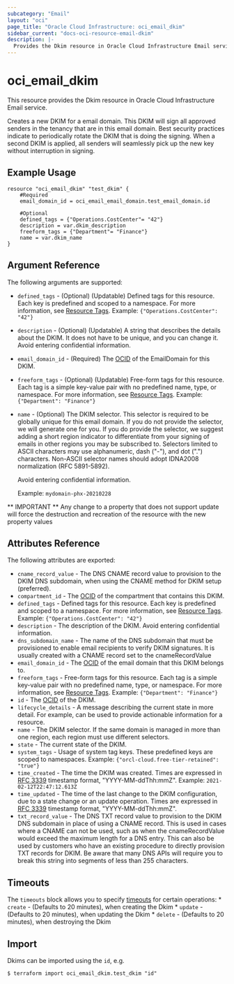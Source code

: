 ```yaml
---
subcategory: "Email"
layout: "oci"
page_title: "Oracle Cloud Infrastructure: oci_email_dkim"
sidebar_current: "docs-oci-resource-email-dkim"
description: |-
  Provides the Dkim resource in Oracle Cloud Infrastructure Email service
---
```


# oci_email_dkim
This resource provides the Dkim resource in Oracle Cloud Infrastructure Email service.

Creates a new DKIM for a email domain.
This DKIM will sign all approved senders in the tenancy that are in this email domain.
Best security practices indicate to periodically rotate the DKIM that is doing the signing.
When a second DKIM is applied, all senders will seamlessly pick up the new key
without interruption in signing.


## Example Usage

```hcl
resource "oci_email_dkim" "test_dkim" {
	#Required
	email_domain_id = oci_email_email_domain.test_email_domain.id

	#Optional
	defined_tags = {"Operations.CostCenter"= "42"}
	description = var.dkim_description
	freeform_tags = {"Department"= "Finance"}
	name = var.dkim_name
}
```

## Argument Reference

The following arguments are supported:

* `defined_tags` - (Optional) (Updatable) Defined tags for this resource. Each key is predefined and scoped to a namespace. For more information, see [Resource Tags](https://docs.cloud.oracle.com/iaas/Content/General/Concepts/resourcetags.htm).  Example: `{"Operations.CostCenter": "42"}`
* `description` - (Optional) (Updatable) A string that describes the details about the DKIM. It does not have to be unique, and you can change it. Avoid entering confidential information.
* `email_domain_id` - (Required) The [OCID](https://docs.cloud.oracle.com/iaas/Content/General/Concepts/identifiers.htm) of the EmailDomain for this DKIM.
* `freeform_tags` - (Optional) (Updatable) Free-form tags for this resource. Each tag is a simple key-value pair with no predefined name, type, or namespace. For more information, see [Resource Tags](https://docs.cloud.oracle.com/iaas/Content/General/Concepts/resourcetags.htm).  Example: `{"Department": "Finance"}`
* `name` - (Optional) The DKIM selector. This selector is required to be globally unique for this email domain. If you do not provide the selector, we will generate one for you. If you do provide the selector, we suggest adding a short region indicator to differentiate from your signing of emails in other regions you may be subscribed to. Selectors limited to ASCII characters may use alphanumeric, dash ("-"), and dot (".") characters. Non-ASCII selector names should adopt IDNA2008 normalization (RFC 5891-5892).

	Avoid entering confidential information.

	Example: `mydomain-phx-20210228`


** IMPORTANT **
Any change to a property that does not support update will force the destruction and recreation of the resource with the new property values

## Attributes Reference

The following attributes are exported:

* `cname_record_value` - The DNS CNAME record value to provision to the DKIM DNS subdomain, when using the CNAME method for DKIM setup (preferred).
* `compartment_id` - The [OCID](https://docs.cloud.oracle.com/iaas/Content/General/Concepts/identifiers.htm) of the compartment that contains this DKIM.
* `defined_tags` - Defined tags for this resource. Each key is predefined and scoped to a namespace. For more information, see [Resource Tags](https://docs.cloud.oracle.com/iaas/Content/General/Concepts/resourcetags.htm).  Example: `{"Operations.CostCenter": "42"}`
* `description` - The description of the DKIM. Avoid entering confidential information.
* `dns_subdomain_name` - The name of the DNS subdomain that must be provisioned to enable email recipients to verify DKIM signatures. It is usually created with a CNAME record set to the cnameRecordValue
* `email_domain_id` - The [OCID](https://docs.cloud.oracle.com/iaas/Content/General/Concepts/identifiers.htm) of the email domain that this DKIM belongs to.
* `freeform_tags` - Free-form tags for this resource. Each tag is a simple key-value pair with no predefined name, type, or namespace. For more information, see [Resource Tags](https://docs.cloud.oracle.com/iaas/Content/General/Concepts/resourcetags.htm).  Example: `{"Department": "Finance"}`
* `id` - The [OCID](https://docs.cloud.oracle.com/iaas/Content/General/Concepts/identifiers.htm) of the DKIM.
* `lifecycle_details` - A message describing the current state in more detail. For example, can be used to provide actionable information for a resource.
* `name` - The DKIM selector. If the same domain is managed in more than one region, each region must use different selectors.
* `state` - The current state of the DKIM.
* `system_tags` - Usage of system tag keys. These predefined keys are scoped to namespaces. Example: `{"orcl-cloud.free-tier-retained": "true"}`
* `time_created` - The time the DKIM was created. Times are expressed in [RFC 3339](https://tools.ietf.org/html/rfc3339) timestamp format, "YYYY-MM-ddThh:mmZ".  Example: `2021-02-12T22:47:12.613Z`
* `time_updated` - The time of the last change to the DKIM configuration, due to a state change or an update operation. Times are expressed in [RFC 3339](https://tools.ietf.org/html/rfc3339) timestamp format, "YYYY-MM-ddThh:mmZ".
* `txt_record_value` - The DNS TXT record value to provision to the DKIM DNS subdomain in place of using a CNAME record. This is used in cases where a CNAME can not be used, such as when the cnameRecordValue would exceed the maximum length for a DNS entry. This can also be used by customers who have an existing procedure to directly provision TXT records for DKIM. Be aware that many DNS APIs will require you to break this string into segments of less than 255 characters.

## Timeouts

The `timeouts` block allows you to specify [timeouts](https://registry.terraform.io/providers/oracle/oci/latest/docs/guides/changing_timeouts) for certain operations:
	* `create` - (Defaults to 20 minutes), when creating the Dkim
	* `update` - (Defaults to 20 minutes), when updating the Dkim
	* `delete` - (Defaults to 20 minutes), when destroying the Dkim

## Import

Dkims can be imported using the `id`, e.g.

```
$ terraform import oci_email_dkim.test_dkim "id"
```
